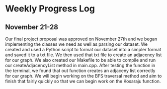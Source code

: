 # Weekly Progress Log

## November 21-28
Our final project proposal was approved on November 27th and we began implementing the classes we need as well as parsing our dataset. We created and used a Python script to format our dataset into a simpler format and saved it to a txt file. We then used that txt file to create an adjacency list for our graph. We also created our Makefile to be able to compile and run our createAdjacencyList method in main.cpp. After testing the function in the terminal, we found that out function creates an adjaceny list correctly for our graph. We will begin working on the BFS traversal method and aim to finish that fairly quickly so that we can begin work on the Kosaraju function.